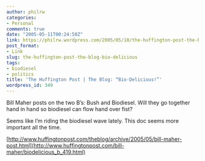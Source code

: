 ```yaml
---
author: philrw
categories:
- Personal
comments: true
date: "2005-05-11T00:24:50Z"
link: https://philrw.wordpress.com/2005/05/10/the-huffington-post-the-blog-bio-delicious/
post_format:
- Link
slug: the-huffington-post-the-blog-bio-delicious
tags:
- biodiesel
- politics
title: 'The Huffington Post | The Blog: “Bio-Delicious!”'
wordpress_id: 349
---
```


Bill Maher posts on the two B’s: Bush and Biodiesel. Will they go together hand in hand so biodiesel can flow hand over fist?

Seems like I’m riding the biodiesel wave lately. This doc seems more important all the time.

[http://www.huffingtonpost.com/theblog/archive/2005/05/bill-maher-post.html](http://www.huffingtonpost.com/bill-maher/biodelicious_b_419.html)

